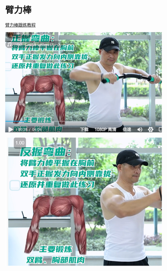 # 臂力棒
[臂力棒跟练教程](https://www.bilibili.com/video/BV1po4y137bP/?spm_id_from=333.337.search-card.all.click&vd_source=2f6e531d9d833ca7fdcd8c5bb99bd1bb)

![](assets/截图_20231108112523.png)

![](assets/截图_20231108112556.png)